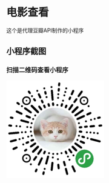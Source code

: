 # 电影查看 #

这个是代理豆瓣API制作的小程序

## 小程序截图 ##

### 扫描二维码查看小程序 ###

![image](https://github.com/lic121436/kandianying/blob/master/images/xcxewm.jpg)
